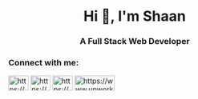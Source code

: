 <h1 align="center">Hi 👋, I'm Shaan</h1>
<h3 align="center">A Full Stack Web Developer</h3>




<h3 align="left">Connect with me:</h3>
<p align="left">
<a href="https://www.linkedin.com/in/shaanemustafa146/" target="blank"><img align="center" src="https://raw.githubusercontent.com/rahuldkjain/github-profile-readme-generator/master/src/images/icons/Social/linked-in-alt.svg" alt="https://www.linkedin.com/in/shaanemustafa146/" height="30" width="40" /></a>
<a href="https://www.facebook.com/shaanemustafa147" target="blank"><img align="center" src="https://raw.githubusercontent.com/rahuldkjain/github-profile-readme-generator/master/src/images/icons/Social/facebook.svg" alt="https://www.facebook.com/shaanemustafa147" height="30" width="40" /></a>
<a href="https://www.instagram.com/shaanemustafaa/" target="blank"><img align="center" src="https://raw.githubusercontent.com/rahuldkjain/github-profile-readme-generator/master/src/images/icons/Social/instagram.svg" alt="https://www.instagram.com/shaanemustafaa/" height="30" width="40" /></a>
<a href="https://www.upwork.com/freelancers/~01511ce6b86f32719a" target="blank"><img align="center" src="https://img.shields.io/badge/UpWork-6FDA44?style=for-the-badge&logo=Upwork&logoColor=white" alt="https://www.upwork.com/freelancers/~01511ce6b86f32719a" height="30" width="80" /></a>
</p>

